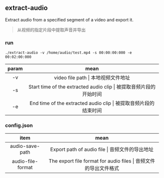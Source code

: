 ## extract-audio

Extract audio from a specified segment of a video and export it.

> 从视频的指定片段中提取声音并导出

### run

```shell
./extract-audio -v /home/audio/test.mp4 -s 00:00:00:000 -e 00:02:00:000
```

| param |                           mean                           |
|:-----:|:--------------------------------------------------------:|
|  -v   |             video file path     \| 本地视频文件地址              |
|  -s   |  Start time of the extracted audio clip \| 被提取音频片段的开始时间  |
|  -e   | End time of the extracted audio clip     \| 被提取音频片段的结束时间 |

### config.json

|       item        |                          mean                          |
|:-----------------:|:------------------------------------------------------:|
|  audio-save-path  |         Export path of audio file \| 音频文件的导出地址         |
| audio-file-format | The export file format for audio files \|  音频文件的导出文件格式 |
